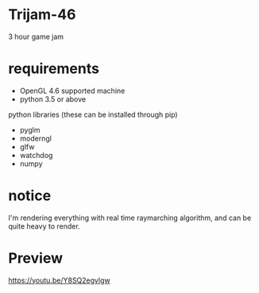 # Trijam-46
3 hour game jam


# requirements
* OpenGL 4.6 supported machine
* python 3.5 or above

python libraries (these can be installed through pip)
* pyglm
* moderngl
* glfw
* watchdog
* numpy


# notice
I'm rendering everything with real time raymarching algorithm, and can be quite heavy to render.

# Preview
https://youtu.be/Y8SQ2egvlgw
